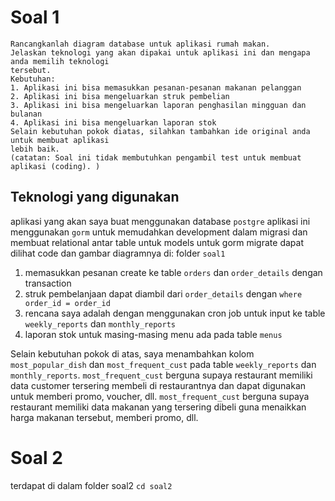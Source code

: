 # Soal 1

```
Rancangkanlah diagram database untuk aplikasi rumah makan.
Jelaskan teknologi yang akan dipakai untuk aplikasi ini dan mengapa anda memilih teknologi
tersebut.
Kebutuhan:
1. Aplikasi ini bisa memasukkan pesanan-pesanan makanan pelanggan
2. Aplikasi ini bisa mengeluarkan struk pembelian
3. Aplikasi ini bisa mengeluarkan laporan penghasilan mingguan dan bulanan
4. Aplikasi ini bisa mengeluarkan laporan stok
Selain kebutuhan pokok diatas, silahkan tambahkan ide original anda untuk membuat aplikasi
lebih baik.
(catatan: Soal ini tidak membutuhkan pengambil test untuk membuat aplikasi (coding). )
```

## Teknologi yang digunakan

aplikasi yang akan saya buat menggunakan database `postgre`
aplikasi ini menggunakan `gorm` untuk memudahkan development dalam migrasi dan membuat relational antar table
untuk models untuk gorm migrate dapat dilihat code dan gambar diagramnya di:
folder `soal1`

1. memasukkan pesanan create ke table `orders` dan `order_details` dengan transaction
2. struk pembelanjaan dapat diambil dari `order_details` dengan `where order_id = order_id`
3. rencana saya adalah dengan menggunakan cron job untuk input ke table `weekly_reports` dan `monthly_reports`
4. laporan stok untuk masing-masing menu ada pada table `menus`

Selain kebutuhan pokok di atas, saya menambahkan kolom `most_popular_dish` dan `most_frequent_cust` pada table `weekly_reports` dan `monthly_reports`.
`most_frequent_cust` berguna supaya restaurant memiliki data customer tersering membeli di restaurantnya dan dapat digunakan untuk memberi promo, voucher, dll.
`most_frequent_cust` berguna supaya restaurant memiliki data makanan yang tersering dibeli guna menaikkan harga makanan tersebut, memberi promo, dll.

# Soal 2

terdapat di dalam folder soal2
`cd soal2`
